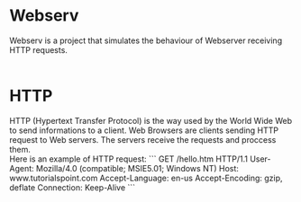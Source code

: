 

<h1>Webserv</h1>
Webserv is a project that simulates the behaviour of Webserver receiving HTTP requests.
<br>
<br>
<h1>HTTP</h1>
HTTP (Hypertext Transfer Protocol) is the way used by the World Wide Web to send informations to a client.
Web Browsers are clients sending HTTP request to Web servers. The servers receive the requests and proccess them.
<br>Here is an example of HTTP request:
```
GET /hello.htm HTTP/1.1
User-Agent: Mozilla/4.0 (compatible; MSIE5.01; Windows NT)
Host: www.tutorialspoint.com
Accept-Language: en-us
Accept-Encoding: gzip, deflate
Connection: Keep-Alive
```